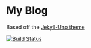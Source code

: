 # My Blog

Based off the [Jekyll-Uno theme](https://github.com/joshgerdes/jekyll-uno)

[![Build Status](https://travis-ci.org/lukemcgregor/lukemcgregor.github.io.svg?branch=develop)](https://travis-ci.org/lukemcgregor/lukemcgregor.github.io)
